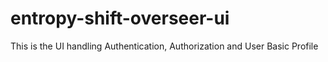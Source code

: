 # entropy-shift-overseer-ui
This is the UI handling Authentication, Authorization and User Basic Profile
